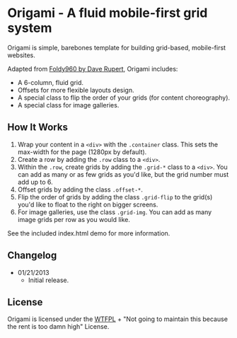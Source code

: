 # Origami - A fluid mobile-first grid system
Origami is simple, barebones template for building grid-based, mobile-first websites.

Adapted from [Foldy960 by Dave Rupert](https://github.com/davatron5000/Foldy960), Origami includes:

* A 6-column, fluid grid.
* Offsets for more flexible layouts design.
* A special class to flip the order of your grids (for content choreography).
* A special class for image galleries.

## How It Works
1. Wrap your content in a `<div>` with the `.container` class. This sets the max-width for the page (1280px by default).
2. Create a row by adding the `.row` class to a `<div>`.
3. Within the `.row`, create grids by adding the `.grid-*` class to a `<div>`. You can add as many or as few grids as you'd like, but the grid number must add up to 6.
4. Offset grids by adding the class `.offset-*`.
5. Flip the order of grids by adding the class `.grid-flip` to the grid(s) you'd like to float to the right on bigger screens.
6. For image galleries, use the class `.grid-img`. You can add as many image grids per row as you would like.

See the included index.html demo for more information.

## Changelog
* 01/21/2013
  * Initial release.

## License
Origami is licensed under the [WTFPL](http://www.wtfpl.net/) + "Not going to maintain this because the rent is too damn high" License.
